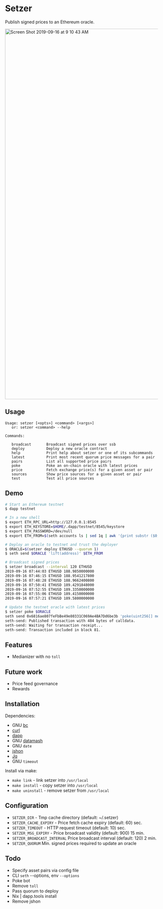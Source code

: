 # Setzer

Publish signed prices to an Ethereum oracle.

<img width="1220" alt="Screen Shot 2019-09-16 at 9 10 43 AM" src="https://user-images.githubusercontent.com/5028/64927675-f1b35580-d861-11e9-8ade-27b694b87fd8.png">


## Usage

```
Usage: setzer [<opts>] <command> [<args>]
   or: setzer <command> --help

Commands:

   broadcast       Broadcast signed prices over ssb
   deploy          Deploy a new oracle contract
   help            Print help about setzer or one of its subcommands
   latest          Print most recent quorum price messages for a pair
   pairs           List all supported price pairs
   poke            Poke an on-chain oracle with latest prices
   price           Fetch exchange price(s) for a given asset or pair
   sources         Show price sources for a given asset or pair
   test            Test all price sources
```

## Demo

```bash
# Start an Ethereum testnet
$ dapp testnet

# In a new shell
$ export ETH_RPC_URL=http://127.0.0.1:8545
$ export ETH_KEYSTORE=$HOME/.dapp/testnet/8545/keystore
$ export ETH_PASSWORD=/dev/null
$ export ETH_FROM=$(seth accounts ls | sed 1q | awk '{print substr ($0, 0, 42)}')

# Deploy an oracle to testnet and trust the deployer
$ ORACLE=$(setzer deploy ETHUSD --quorum 1)
$ seth send $ORACLE 'lift(address)' $ETH_FROM

# Broadcast signed prices
$ setzer broadcast --interval 120 ETHUSD
2019-09-16 07:44:03 ETHUSD 188.9850000000
2019-09-16 07:46:15 ETHUSD 188.9541217800
2019-09-16 07:48:28 ETHUSD 188.9662400800
2019-09-16 07:50:41 ETHUSD 189.4291848000
2019-09-16 07:52:55 ETHUSD 189.3350000000
2019-09-16 07:55:06 ETHUSD 189.4150000000
2019-09-16 07:57:21 ETHUSD 189.5800000000

# Update the testnet oracle with latest prices
$ setzer poke $ORACLE
seth send 0x6816ae807feFbBe49e80331C069Ae4BA7Dd6be3b 'poke(uint256[] memory,uint256[] memory,uint8[] memory,bytes32[] memory,bytes32[] memory)' '[00000000000000000000000000000000000000000000000a1ddf6d3eaf660000]' '[000000000000000000000000000000000000000000000000000000005d7db476]' '[000000000000000000000000000000000000000000000000000000000000001c]' '[e129727276e098cc91e069f6682ae55378255ef5e69733b984007e0fa5a1c415]' '[2d8316fca04337037fa723788603c87ab8c25bce8d8809b79614a14e0a207f6f]'
seth-send: Published transaction with 484 bytes of calldata.
seth-send: Waiting for transaction receipt...
seth-send: Transaction included in block 81.
```

## Features

* Medianizer with no `toll`

## Future work

* Price feed governance
* Rewards

## Installation

Dependencies:

* GNU [bc](https://www.gnu.org/software/bc/)
* [curl](https://curl.haxx.se/download.html)
* [dapp](https://github.com/dapphub/dapptools/tree/master/src/dapp)
* GNU [datamash](https://www.gnu.org/software/datamash/)
* GNU `date`
* [jshon](http://kmkeen.com/jshon/)
* [Jq](https://stedolan.github.io/jq/)
* GNU `timeout`

Install via make:

* `make link` -  link setzer into `/usr/local`
* `make install` -  copy setzer into `/usr/local`
* `make uninstall` -  remove setzer from `/usr/local`

## Configuration

* `SETZER_DIR` - Tmp cache directory (default: ~/.setzer)
* `SETZER_CACHE_EXPIRY` - Price fetch cache expiry (default: 60) sec.
* `SETZER_TIMEOUT` - HTTP request timeout (default: 10) sec.
* `SETZER_MSG_EXPIRY` - Price broadcast validity (default: 900) 15 min.
* `SETZER_BROADCAST_INTERVAL` Price broadcast interval (default: 120) 2 min.
* `SETZER_QUORUM` Min. signed prices required to update an oracle

## Todo

* Specify asset pairs via config file
* CLI `seth` --options, env `--options`
* Poke bot
* Remove `toll`
* Pass quorum to deploy
* Nix | dapp.tools install
* Remove jshon
